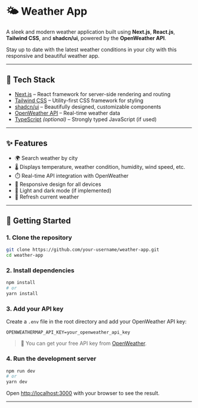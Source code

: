 # 🌤️ Weather App

A sleek and modern weather application built using **Next.js**, **React.js**, **Tailwind CSS**, and **shadcn/ui**, powered by the **OpenWeather API**.

Stay up to date with the latest weather conditions in your city with this responsive and beautiful weather app.

---

## 🧰 Tech Stack

- [Next.js](https://nextjs.org/) – React framework for server-side rendering and routing
- [Tailwind CSS](https://tailwindcss.com/) – Utility-first CSS framework for styling
- [shadcn/ui](https://ui.shadcn.com/) – Beautifully designed, customizable components
- [OpenWeather API](https://openweathermap.org/api) – Real-time weather data
- [TypeScript](https://www.typescriptlang.org/) *(optional)* – Strongly typed JavaScript (if used)

---

## ✨ Features

- 🌍 Search weather by city
- 🌡️ Displays temperature, weather condition, humidity, wind speed, etc.
- ⏱️ Real-time API integration with OpenWeather
- 📱 Responsive design for all devices
- 🌙 Light and dark mode (if implemented)
- 🔄 Refresh current weather

---
## 🚀 Getting Started

### 1. Clone the repository

```bash
git clone https://github.com/your-username/weather-app.git
cd weather-app
```

### 2. Install dependencies

```bash
npm install
# or
yarn install
```

### 3. Add your API key

Create a `.env` file in the root directory and add your OpenWeather API key:

```env
OPENWEATHERMAP_API_KEY=your_openweather_api_key
```

> 📌 You can get your free API key from [OpenWeather](https://openweathermap.org/api).

### 4. Run the development server

```bash
npm run dev
# or
yarn dev
```

Open [http://localhost:3000](http://localhost:3000) with your browser to see the result.

---
